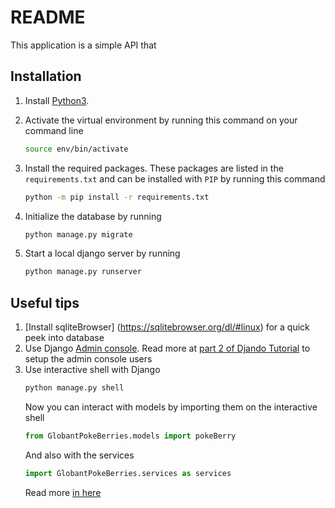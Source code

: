 # README

This application is a simple API that 

## Installation
1. Install [Python3](https://www.python.org/downloads/).

2. Activate the virtual environment by running this command on your command line 
    ``` bash
    source env/bin/activate
    ```

3.  Install the required packages. These packages are listed in the `requirements.txt` and can be installed with `PIP` by running this command
    ```bash
    python -m pip install -r requirements.txt
    ``` 

4. Initialize the database by running
   ```bash
   python manage.py migrate
    ```

5. Start a local django server by running
   ```bash 
   python manage.py runserver
   ```

## Useful tips

1. [Install sqliteBrowser] (https://sqlitebrowser.org/dl/#linux) for a quick peek into database
2. Use Django [Admin console](http://127.0.0.1:8000/admin/). Read more at [part 2 of Djando Tutorial](https://docs.djangoproject.com/en/5.1/intro/tutorial02/#introducing-the-django-admin) to setup the admin console users
3. Use interactive shell with Django
    ```bash
    python manage.py shell
    ```
    Now you can interact with models by importing them on the interactive shell
    ```python
    from GlobantPokeBerries.models import pokeBerry
    ```
    And also with the services
    ```python
    import GlobantPokeBerries.services as services
    ```
    Read more [in here](https://docs.djangoproject.com/en/5.1/intro/tutorial02/#playing-with-the-api)